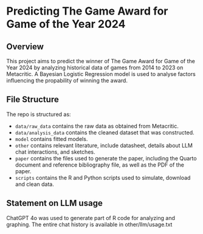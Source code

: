 # Predicting The Game Award for Game of the Year 2024

## Overview

This project aims to predict the winner of The Game Award for Game of the Year 2024 by analyzing historical data of games from 2014 to 2023 on Metacritic. A Bayesian Logistic Regression model is used to analyse factors influencing the propability of winning the award.


## File Structure

The repo is structured as:

-   `data/raw_data` contains the raw data as obtained from Metacritic.
-   `data/analysis_data` contains the cleaned dataset that was constructed.
-   `model` contains fitted models. 
-   `other` contains relevant literature, include datasheet, details about LLM chat interactions, and sketches.
-   `paper` contains the files used to generate the paper, including the Quarto document and reference bibliography file, as well as the PDF of the paper. 
-   `scripts` contains the R and Python scripts used to simulate, download and clean data.


## Statement on LLM usage

ChatGPT 4o was used to generate part of R code for analyzing and graphing. The entire chat history is available in other/llm/usage.txt
